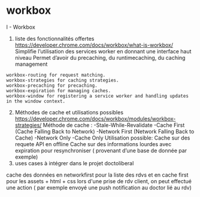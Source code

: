 # workbox

I - Workbox
1) liste des fonctionnalités offertes
https://developer.chrome.com/docs/workbox/what-is-workbox/
Simplifie l’utilisation des services worker en donnant une interface haut niveau
Permet d’avoir du precaching, du runtimecaching, du caching management
```
workbox-routing for request matching.
workbox-strategies for caching strategies.
workbox-precaching for precaching.
workbox-expiration for managing caches.
workbox-window for registering a service worker and handling updates in the window context.
```
2) Méthodes de cache et utilisations possibles
https://developer.chrome.com/docs/workbox/modules/workbox-strategies/
Méthode de cache :
-Stale-While-Revalidate
-Cache First (Cache Falling Back to Network)
-Network First (Network Falling Back to Cache)
-Network Only
-Cache Only
Utilisation possible:
Cache sur des requete API en offline 
Cache sur des informations lourdes avec expiration pour resynchroniser ( provenant d’une base de donnée par exemple)
3) uses cases à intégrer dans le projet doctoliberal

cache des données en networkfirst pour la liste des rdvs et en cache first pour les assets + html + css
lors d'une prise de rdv client, on peut effectué une action ( par exemple envoyé une push notification au doctor lié au rdv)

